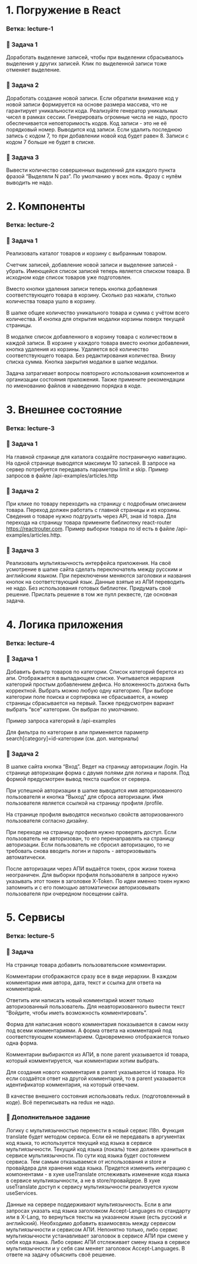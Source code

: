 #
# 1. Погружение в React
### Ветка: lecture-1

### 📌 Задача 1
Доработать выделение записей, чтобы при выделении сбрасывалось выделения у других записей. Клик по выделенной записи тоже отменяет выделение. 

### 📌 Задача 2
Доработать создание новой записи. Если обратили внимание код у новой записи формируется на основе размера массива, что не гарантирует уникальности кода. Реализуйте генератор уникальных чисел в рамках сессии. Генерировать огромные числа не надо, просто обеспечивается неповторимость кодов. Код записи - это не её порядковый номер. Выводится код записи. Если удалить последнюю запись с кодом 7, то при добавлении новой код будет равен 8. Записи с кодом 7 больше не будет в списке. 

### 📌 Задача 3
Вывести количество совершенных выделений для каждого пункта фразой “Выделяли N раз”. По умолчанию у всех ноль. Фразу с нулём выводить не надо.

#
# 2. Компоненты
### Ветка: lecture-2

### 📌 Задача 1
Реализовать каталог товаров и корзину с выбранным товаром.

Счетчик записей, добавление новой записи и выделение записей - убрать. Имеющейся список записей теперь является списком товара. В исходном коде список товаров уже подготовлен.

Вместо кнопки удаления записи теперь кнопка добавления соответствующего товара в корзину. Сколько раз нажали, столько количества товара ушло в корзину. 

В шапке общее количество уникального товара и сумма с учётом всего количества. И кнопка для открытия модалки корзины поверх текущей страницы. 

В модалке список добавленного в корзину товара с количеством в каждой записи. В корзине у каждого товара вместо кнопки добавления, кнопка удаления из корзины. Удаляется всё количество соответствующего товара. Без редактирования количества. Внизу списка сумма. 
Кнопка закрытия модалки в шапке модалки.

Задача затрагивает вопросы повторного использования компонентов и организации состояния приложения. Также примените рекомендации по именованию файлов и наведению порядка в коде.

#
# 3. Внешнее состояние
### Ветка: lecture-3

### 📌 Задача 1
На главной странице для каталога создайте постраничную навигацию. На одной странице выводятся максимум 10 записей. В запросе на сервер потребуется передавать параметры limit и skip. Пример запросов в файле /api-examples/articles.http

### 📌 Задача 2
При клике по товару переходить на страницу с подробным описанием товара. Переход должен работать с главной страницы и из корзины. Сведения о товаре нужно подгрузить через API, зная id товра. Для перехода на страницу товара примените библиотеку react-router https://reactrouter.com. Пример выборки товара по id есть в файле /api-examples/articles.http. 


### 📌 Задача 3
Реализовать мультиязычность интерфейса приложения. На своё усмотрение в шапке сайта сделать переключатель между русским и английским языком. При переключении меняются заголовки и названия кнопок на соответствующий язык. Данные взятые из АПИ переводить не надо. Без использования готовых библиотек. Придумать своё решение.  Прислать решение в том же пулл реквесте, где основная задача.

#
# 4. Логика приложения
### Ветка: lecture-4

### 📌 Задача 1
Добавить фильтр товаров по категории. Список категорий берется из апи. Отображается в выпадающем списке. Учитывается иерархия категорий простым добавлением дефиса. Но вложенность должна быть корректной. Выбрать можно любую одну категорию. При выборе категории поле поиска и сортировка не сбрасывается, а номер страницы сбрасывается на первый. Также предусмотрен вариант выбрать “все” категории. Он выбран по умолчанию. 

Пример запроса категорий в /api-examples 

Для фильтра по категории в апи применяется параметр search[category]=id-категории (см. доп. материалы)

### 📌 Задача 2
В шапке сайта кнопка “Вход”. Ведет на страницу авторизации /login. На странице авторизации форма с двумя полями для логина и пароля. Под формой предусмотрен вывод текста ошибок от сервера.

При успешной авторизации в шапке выводится имя авторизованного пользователя и кнопка “Выход” для сброса авторизации. Имя пользователя является ссылкой на страницу профиля /profile. 

На странице профиля выводятся несколько свойств авторизованного пользователя согласно дизайну. 

При переходе на страницу профиля нужно проверять доступ. Если пользователь не авторизован, то его перенаправлять на страницу авторизации. Если пользователь не сбросил  авторизацию, то не требовать снова вводить логин и пароль - авторизовывать автоматически. 

После авторизации через АПИ выдаётся токен, срок жизни токена неограничен. Для выборки профиля пользователя в запросе нужно указывать этот токен в заголовке X-Token. По идеи именно токен нужно запомнить и с его помощью автоматически авторизовывать пользователя при очередном посещении сайта.


#
# 5. Сервисы
### Ветка: lecture-5

### 📌 Задача
На странице товара добавить пользовательские комментарии. 

Комментарии отображаются сразу все в виде иерархии. В каждом комментарии имя автора, дата, текст и ссылка для ответа на комментарий.

Ответить или написать новый комментарий может только авторизованный пользователь. Для неавторизованного вывести текст “Войдите, чтобы иметь возможность комментировать”. 

Форма для написания нового комментария показывается в самом низу под всеми комментариями. А форма ответа на комментарий под соответствующем комментарием. Одновременно отображается только одна форма. 

Комментарии выбираются из АПИ, в поле parent указывается id товара, который комментируется, чьи комментарии хотим выбрать.

Для создания нового комментария в parent указывается id товара. Но если создаётся ответ на другой комментарий, то в parent указывается идентификатор комментария, на который отвечаем. 

В качестве внешнего состояния использовать redux. (подготовленный в коде). Всё переписывать на redux не надо.

### 📌 Дополнительное задание
Логику с мультиязычностью перенести в новый сервис I18n. Функция translate будет методом сервиса. Если ей не передавать в аргументах код языка, то используется текущий код языка в сервисе мультиязычности. Текущий код языка (локаль) тоже должен храниться в сервисе мультиязычности. По сути код языка будет состоянием сервиса. Тем самым отказываемся от использования и store и провайдера для хранения кода языка. Придется изменить интеграцию с компонентами - в хуке useTranslate отслеживать изменение кода языка в сервисе мультиязычности, а не в store/провайдере. В хуке useTranslate доступ к сервису мультиязычности реализуется хуком useServices.

Данные на сервере поддерживают мультиязычность. Если в апи запросах указать код языка заголовком Accept-Languages по стандарту или в X-Lang, то вернуться тексты на указанном языке (есть русский и английский). Необходимо добавить взаимосвязь между сервисом мультиязычности и сервисом АПИ. Непонятно только, либо сервис мультиязычности устанавливает заголовок в сервисе АПИ при смене у себя кода языка. Либо сервис АПИ отслеживает смену языка в сервисе мультиязычности и у себя сам меняет заголовок Accept-Languages. В ответе на задачу объяснить своё решение.
